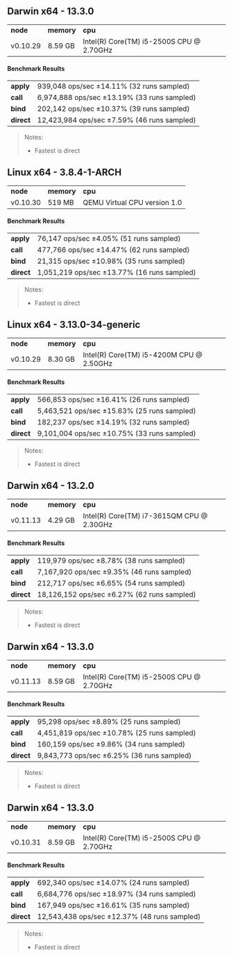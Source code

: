 Darwin x64 - 13.3.0
-----

<table><tr><td><b>node</b></td><td><b>memory</b></td><td><b>cpu</b></td></tr><tr><td>v0.10.29</td><td>8.59 GB</td><td>Intel(R) Core(TM) i5-2500S CPU @ 2.70GHz</td></tr></table>

#### Benchmark Results ####

<table><tr><td><b>apply</b></td><td>939,048 ops/sec ±14.11% (32 runs sampled)</td></tr><tr><td><b>call</b></td><td>6,974,888 ops/sec ±13.19% (33 runs sampled)</td></tr><tr><td><b>bind</b></td><td>202,142 ops/sec ±10.37% (39 runs sampled)</td></tr><tr><td><b>direct</b></td><td>12,423,984 ops/sec ±7.59% (46 runs sampled)</td></tr></table>

> Notes:
> - Fastest is direct

Linux x64 - 3.8.4-1-ARCH
-----

<table><tr><td><b>node</b></td><td><b>memory</b></td><td><b>cpu</b></td></tr><tr><td>v0.10.30</td><td>519 MB</td><td>QEMU Virtual CPU version 1.0</td></tr></table>

#### Benchmark Results ####

<table><tr><td><b>apply</b></td><td>76,147 ops/sec ±4.05% (51 runs sampled)</td></tr><tr><td><b>call</b></td><td>477,766 ops/sec ±14.47% (62 runs sampled)</td></tr><tr><td><b>bind</b></td><td>21,315 ops/sec ±10.98% (35 runs sampled)</td></tr><tr><td><b>direct</b></td><td>1,051,219 ops/sec ±13.77% (16 runs sampled)</td></tr></table>

> Notes:
> - Fastest is direct

Linux x64 - 3.13.0-34-generic
-----

<table><tr><td><b>node</b></td><td><b>memory</b></td><td><b>cpu</b></td></tr><tr><td>v0.10.29</td><td>8.30 GB</td><td>Intel(R) Core(TM) i5-4200M CPU @ 2.50GHz</td></tr></table>

#### Benchmark Results ####

<table><tr><td><b>apply</b></td><td>566,853 ops/sec ±16.41% (26 runs sampled)</td></tr><tr><td><b>call</b></td><td>5,463,521 ops/sec ±15.63% (25 runs sampled)</td></tr><tr><td><b>bind</b></td><td>182,237 ops/sec ±14.19% (32 runs sampled)</td></tr><tr><td><b>direct</b></td><td>9,101,004 ops/sec ±10.75% (33 runs sampled)</td></tr></table>

> Notes:
> - Fastest is direct

Darwin x64 - 13.2.0
-----

<table><tr><td><b>node</b></td><td><b>memory</b></td><td><b>cpu</b></td></tr><tr><td>v0.11.13</td><td>4.29 GB</td><td>Intel(R) Core(TM) i7-3615QM CPU @ 2.30GHz</td></tr></table>

#### Benchmark Results ####

<table><tr><td><b>apply</b></td><td>119,979 ops/sec ±8.78% (38 runs sampled)</td></tr><tr><td><b>call</b></td><td>7,167,920 ops/sec ±9.35% (46 runs sampled)</td></tr><tr><td><b>bind</b></td><td>212,717 ops/sec ±6.65% (54 runs sampled)</td></tr><tr><td><b>direct</b></td><td>18,126,152 ops/sec ±6.27% (62 runs sampled)</td></tr></table>

> Notes:
> - Fastest is direct

Darwin x64 - 13.3.0
-----

<table><tr><td><b>node</b></td><td><b>memory</b></td><td><b>cpu</b></td></tr><tr><td>v0.11.13</td><td>8.59 GB</td><td>Intel(R) Core(TM) i5-2500S CPU @ 2.70GHz</td></tr></table>

#### Benchmark Results ####

<table><tr><td><b>apply</b></td><td>95,298 ops/sec ±8.89% (25 runs sampled)</td></tr><tr><td><b>call</b></td><td>4,451,819 ops/sec ±10.78% (25 runs sampled)</td></tr><tr><td><b>bind</b></td><td>160,159 ops/sec ±9.86% (34 runs sampled)</td></tr><tr><td><b>direct</b></td><td>9,843,773 ops/sec ±6.25% (36 runs sampled)</td></tr></table>

> Notes:
> - Fastest is direct

Darwin x64 - 13.3.0
-----

<table><tr><td><b>node</b></td><td><b>memory</b></td><td><b>cpu</b></td></tr><tr><td>v0.10.31</td><td>8.59 GB</td><td>Intel(R) Core(TM) i5-2500S CPU @ 2.70GHz</td></tr></table>

#### Benchmark Results ####

<table><tr><td><b>apply</b></td><td>692,340 ops/sec ±14.07% (24 runs sampled)</td></tr><tr><td><b>call</b></td><td>6,684,776 ops/sec ±18.97% (34 runs sampled)</td></tr><tr><td><b>bind</b></td><td>167,949 ops/sec ±16.61% (35 runs sampled)</td></tr><tr><td><b>direct</b></td><td>12,543,438 ops/sec ±12.37% (48 runs sampled)</td></tr></table>

> Notes:
> - Fastest is direct


